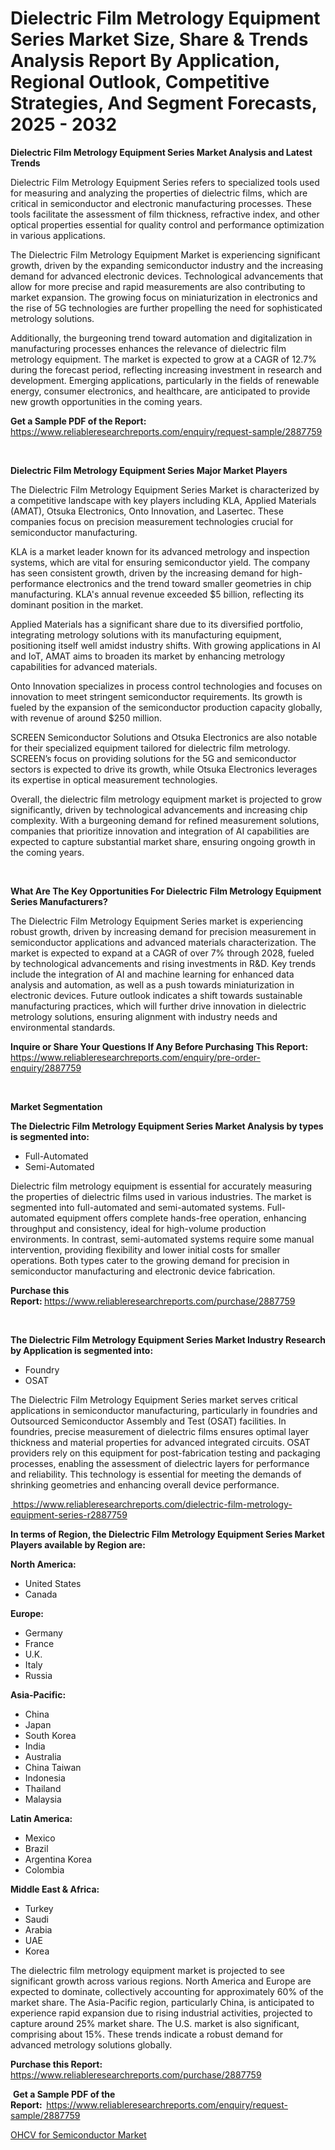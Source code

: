 <p><h1>Dielectric Film Metrology Equipment Series Market Size, Share & Trends Analysis Report By Application, Regional Outlook, Competitive Strategies, And Segment Forecasts, 2025 - 2032</h1></p><p><strong>Dielectric Film Metrology Equipment Series Market Analysis and Latest Trends</strong></p>
<p><p>Dielectric Film Metrology Equipment Series refers to specialized tools used for measuring and analyzing the properties of dielectric films, which are critical in semiconductor and electronic manufacturing processes. These tools facilitate the assessment of film thickness, refractive index, and other optical properties essential for quality control and performance optimization in various applications.</p><p>The Dielectric Film Metrology Equipment Market is experiencing significant growth, driven by the expanding semiconductor industry and the increasing demand for advanced electronic devices. Technological advancements that allow for more precise and rapid measurements are also contributing to market expansion. The growing focus on miniaturization in electronics and the rise of 5G technologies are further propelling the need for sophisticated metrology solutions.</p><p>Additionally, the burgeoning trend toward automation and digitalization in manufacturing processes enhances the relevance of dielectric film metrology equipment. The market is expected to grow at a CAGR of 12.7% during the forecast period, reflecting increasing investment in research and development. Emerging applications, particularly in the fields of renewable energy, consumer electronics, and healthcare, are anticipated to provide new growth opportunities in the coming years.</p></p>
<p><strong>Get a Sample PDF of the Report:&nbsp;</strong> <a href="https://www.reliableresearchreports.com/enquiry/request-sample/2887759?utm_campaign=2646&utm_medium=2&utm_source=Github&utm_content=ia&utm_term=14032025&utm_id=dielectric-film-metrology-equipment-series">https://www.reliableresearchreports.com/enquiry/request-sample/2887759</a></p>
<p>&nbsp;</p>
<p><strong>Dielectric Film Metrology Equipment Series Major Market Players</strong></p>
<p><p>The Dielectric Film Metrology Equipment Series Market is characterized by a competitive landscape with key players including KLA, Applied Materials (AMAT), Otsuka Electronics, Onto Innovation, and Lasertec. These companies focus on precision measurement technologies crucial for semiconductor manufacturing.</p><p>KLA is a market leader known for its advanced metrology and inspection systems, which are vital for ensuring semiconductor yield. The company has seen consistent growth, driven by the increasing demand for high-performance electronics and the trend toward smaller geometries in chip manufacturing. KLA's annual revenue exceeded $5 billion, reflecting its dominant position in the market.</p><p>Applied Materials has a significant share due to its diversified portfolio, integrating metrology solutions with its manufacturing equipment, positioning itself well amidst industry shifts. With growing applications in AI and IoT, AMAT aims to broaden its market by enhancing metrology capabilities for advanced materials.</p><p>Onto Innovation specializes in process control technologies and focuses on innovation to meet stringent semiconductor requirements. Its growth is fueled by the expansion of the semiconductor production capacity globally, with revenue of around $250 million.</p><p>SCREEN Semiconductor Solutions and Otsuka Electronics are also notable for their specialized equipment tailored for dielectric film metrology. SCREEN’s focus on providing solutions for the 5G and semiconductor sectors is expected to drive its growth, while Otsuka Electronics leverages its expertise in optical measurement technologies.</p><p>Overall, the dielectric film metrology equipment market is projected to grow significantly, driven by technological advancements and increasing chip complexity. With a burgeoning demand for refined measurement solutions, companies that prioritize innovation and integration of AI capabilities are expected to capture substantial market share, ensuring ongoing growth in the coming years.</p></p>
<p>&nbsp;</p>
<p><strong>What Are The Key Opportunities For Dielectric Film Metrology Equipment Series Manufacturers?</strong></p>
<p><p>The Dielectric Film Metrology Equipment Series market is experiencing robust growth, driven by increasing demand for precision measurement in semiconductor applications and advanced materials characterization. The market is expected to expand at a CAGR of over 7% through 2028, fueled by technological advancements and rising investments in R&D. Key trends include the integration of AI and machine learning for enhanced data analysis and automation, as well as a push towards miniaturization in electronic devices. Future outlook indicates a shift towards sustainable manufacturing practices, which will further drive innovation in dielectric metrology solutions, ensuring alignment with industry needs and environmental standards.</p></p>
<p><strong>Inquire or Share Your Questions If Any Before Purchasing This Report:</strong> <a href="https://www.reliableresearchreports.com/enquiry/pre-order-enquiry/2887759?utm_campaign=2646&utm_medium=2&utm_source=Github&utm_content=ia&utm_term=14032025&utm_id=dielectric-film-metrology-equipment-series">https://www.reliableresearchreports.com/enquiry/pre-order-enquiry/2887759</a></p>
<p>&nbsp;</p>
<p><strong>Market Segmentation</strong></p>
<p><strong>The Dielectric Film Metrology Equipment Series Market Analysis by types is segmented into:</strong></p>
<p><ul><li>Full-Automated</li><li>Semi-Automated</li></ul></p>
<p><p>Dielectric film metrology equipment is essential for accurately measuring the properties of dielectric films used in various industries. The market is segmented into full-automated and semi-automated systems. Full-automated equipment offers complete hands-free operation, enhancing throughput and consistency, ideal for high-volume production environments. In contrast, semi-automated systems require some manual intervention, providing flexibility and lower initial costs for smaller operations. Both types cater to the growing demand for precision in semiconductor manufacturing and electronic device fabrication.</p></p>
<p><strong>Purchase this Report:&nbsp;</strong><a href="https://www.reliableresearchreports.com/purchase/2887759?utm_campaign=2646&utm_medium=2&utm_source=Github&utm_content=ia&utm_term=14032025&utm_id=dielectric-film-metrology-equipment-series">https://www.reliableresearchreports.com/purchase/2887759</a></p>
<p>&nbsp;</p>
<p><strong>The Dielectric Film Metrology Equipment Series Market Industry Research by Application is segmented into:</strong></p>
<p><ul><li>Foundry</li><li>OSAT</li></ul></p>
<p><p>The Dielectric Film Metrology Equipment Series market serves critical applications in semiconductor manufacturing, particularly in foundries and Outsourced Semiconductor Assembly and Test (OSAT) facilities. In foundries, precise measurement of dielectric films ensures optimal layer thickness and material properties for advanced integrated circuits. OSAT providers rely on this equipment for post-fabrication testing and packaging processes, enabling the assessment of dielectric layers for performance and reliability. This technology is essential for meeting the demands of shrinking geometries and enhancing overall device performance.</p></p>
<p><a href="https://www.reliableresearchreports.com/dielectric-film-metrology-equipment-series-r2887759?utm_campaign=2646&utm_medium=2&utm_source=Github&utm_content=ia&utm_term=14032025&utm_id=dielectric-film-metrology-equipment-series">&nbsp;https://www.reliableresearchreports.com/dielectric-film-metrology-equipment-series-r2887759</a></p>
<p><strong>In terms of Region, the Dielectric Film Metrology Equipment Series Market Players available by Region are:</strong></p>
<p>
    <p> <strong> North America: </strong>
        <ul>
            <li>United States</li>
            <li>Canada</li>
        </ul>
        </p> 
    <p> <strong> Europe: </strong>
        <ul>
            <li>Germany</li>
            <li>France</li>
            <li>U.K.</li>
            <li>Italy</li>
            <li>Russia</li>
        </ul>
        </p> 
    <p> <strong> Asia-Pacific: </strong>
        <ul>
            <li>China</li>
            <li>Japan</li>
            <li>South Korea</li>
            <li>India</li>
            <li>Australia</li>
            <li>China Taiwan</li>
            <li>Indonesia</li>
            <li>Thailand</li>
            <li>Malaysia</li>
        </ul>
        </p> 
    <p> <strong> Latin America: </strong>
        <ul>
            <li>Mexico</li>
            <li>Brazil</li>
            <li>Argentina Korea</li>
            <li>Colombia</li>
        </ul>
        </p> 
    <p> <strong> Middle East & Africa: </strong>
        <ul>
            <li>Turkey</li>
            <li>Saudi</li>
            <li>Arabia</li>
            <li>UAE</li>
            <li>Korea</li>
        </ul>
    </p>
    </p>
<p><p>The dielectric film metrology equipment market is projected to see significant growth across various regions. North America and Europe are expected to dominate, collectively accounting for approximately 60% of the market share. The Asia-Pacific region, particularly China, is anticipated to experience rapid expansion due to rising industrial activities, projected to capture around 25% market share. The U.S. market is also significant, comprising about 15%. These trends indicate a robust demand for advanced metrology solutions globally.</p></p>
<p><strong>Purchase this Report: </strong><a href="https://www.reliableresearchreports.com/purchase/2887759?utm_campaign=2646&utm_medium=2&utm_source=Github&utm_content=ia&utm_term=14032025&utm_id=dielectric-film-metrology-equipment-series">https://www.reliableresearchreports.com/purchase/2887759</a></p>
<p>&nbsp;<strong>Get a Sample PDF of the Report:&nbsp;&nbsp;</strong><a href="https://www.reliableresearchreports.com/enquiry/request-sample/2887759?utm_campaign=2646&utm_medium=2&utm_source=Github&utm_content=ia&utm_term=14032025&utm_id=dielectric-film-metrology-equipment-series">https://www.reliableresearchreports.com/enquiry/request-sample/2887759</a></p>
<p><strong></strong></p>
<p><p><a href="https://github.com/mathastilley812967/Market-Research-Report-List-1/blob/main/ohcv-for-semiconductor-market.md?utm_campaign=2646&utm_medium=2&utm_source=Github&utm_content=ia&utm_term=14032025&utm_id=dielectric-film-metrology-equipment-series">OHCV for Semiconductor Market</a></p></p>
